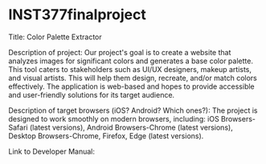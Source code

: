 # INST377finalproject
Title: Color Palette Extractor

Description of project: Our project's goal is to create a website that analyzes images for significant colors and generates a base color palette. This tool caters to stakeholders such as UI/UX designers, makeup artists, and visual artists. This will help them design, recreate, and/or match colors effectively. The application is web-based and hopes to provide accessible and user-friendly solutions for its target audience.

Description of target browsers (iOS? Android? Which ones?): The project is designed to work smoothly on modern browsers, including: iOS Browsers-Safari (latest versions), Android Browsers-Chrome (latest versions), Desktop Browsers-Chrome, Firefox, Edge (latest versions).


Link to Developer Manual:

